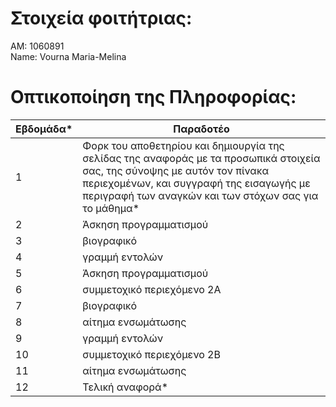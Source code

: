 # Στοιχεία φοιτήτριας:
ΑΜ: 1060891 <br /> 
Name: Vourna Maria-Melina

# Οπτικοποίηση της Πληροφορίας:
| Εβδομάδα* | Παραδοτέο |
| --- | --- |
| 1 | Φορκ του αποθετηρίου και δημιουργία της σελίδας της αναφοράς με τα προσωπικά στοιχεία σας, της σύνοψης με αυτόν τον πίνακα περιεχομένων, και συγγραφή της εισαγωγής με περιγραφή των αναγκών και των στόχων σας για το μάθημα* |
| 2 | Άσκηση προγραμματισμού |
| 3 | βιογραφικό |
| 4 | γραμμή εντολών |
| 5 | Άσκηση προγραμματισμού |
| 6 | συμμετοχικό περιεχόμενο 2A |
| 7 | βιογραφικό |
| 8 | αίτημα ενσωμάτωσης |
| 9 | γραμμή εντολών |
| 10 | συμμετοχικό περιεχόμενο 2B |
| 11 | αίτημα ενσωμάτωσης |
| 12 | Τελική αναφορά* |

